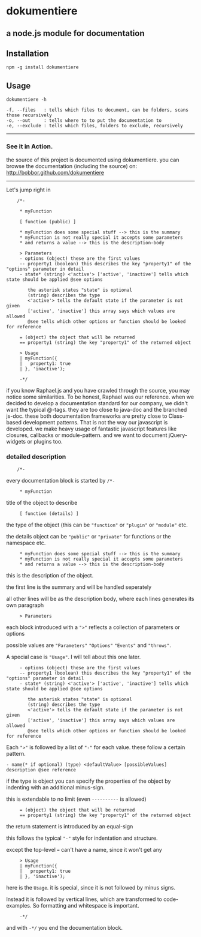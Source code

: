 # dokumentiere

## a node.js module for documentation

## Installation

	npm -g install dokumentiere
	
## Usage

	dokumentiere -h

	-f, --files   : tells which files to document, can be folders, scans those recursively
	-o, --out     : tells where to to put the documentation to
	-e, --exclude : tells which files, folders to exclude, recursively
	
---
		
### See it in Action.

the source of this project is documented using dokumentiere. 
you can browse the documentation (including the source) on:
http://bobbor.github.com/dokumentiere

---

Let's jump right in

		/*-
		
		 * myFunction
		 
		 [ function (public) ]
		 
		 * myFunction does some special stuff --> this is the summary
		 * myFunction is not really special it accepts some parameters
		 * and returns a value --> this is the description-body
		 
		 > Parameters
		 - options (object) these are the first values
		 -- property1 (boolean) this describes the key "property1" of the "options" parameter in detail
		 - state* (string) <'active'> ['active', 'inactive'] tells which state should be applied @see options
			
			the asterisk states "state" is optional
			(string) describes the type
			<'active'> tells the default state if the parameter is not given
			['active', 'inactive'] this array says which values are allowed
			@see tells which other options or function should be looked for reference
			
		 = (object) the object that will be returned
		 == property1 (string) the key "property1" of the returned object
		 
		 > Usage
		 | myFunction({
		 |   property1: true
		 | }, 'inactive');
		 
		 -*/

if you know Raphael.js and you have crawled through the source, you may notice some similarities. 
To be honest, Raphael was our reference. when we decided to develop a documentation standard for our
company, we didn't want the typical @-tags. they are too close to java-doc and the branched js-doc.
these both documentation frameworks are pretty close to Class-based development patterns. 
That is not the way our javascript is developed. we make heavy usage of fantastic javascript features
like closures, callbacks or module-pattern. and we want to document jQuery-widgets or plugins too.


### detailed description
		/*-
		
every documentation block is started by `/*-`

		 * myFunction
		
title of the object to describe

		 [ function (details) ]
		
the type of the object (this can be `"function"` or `"plugin"` or `"module"` etc.

the details object can be `"public"` or `"private"` for functions or the namespace etc.

		 * myFunction does some special stuff --> this is the summary
		 * myFunction is not really special it accepts some parameters
		 * and returns a value --> this is the description-body
		
this is the description of the object.

the first line is the summary and will be handled seperately

all other lines will be as the description body, where each lines generates its own paragraph

		 > Parameters
		
each block introduced with a `">"` reflects a collection of parameters or options

possible values are `"Parameters"` `"Options"` `"Events"` and `"throws"`. 

A special case is `"Usage"`. I will tell about this one later.

		 - options (object) these are the first values
		 -- property1 (boolean) this describes the key "property1" of the "options" parameter in detail
		 - state* (string) <'active'> ['active', 'inactive'] tells which state should be applied @see options
			
			the asterisk states "state" is optional
			(string) describes the type
			<'active'> tells the default state if the parameter is not given
			['active', 'inactive'] this array says which values are allowed
			@see tells which other options or function should be looked for reference
		
Each `">"` is followed by a list of `"-"` for each value. these follow a certain pattern.

	- name(* if optional) (type) <defaultValue> [possibleValues] description @see reference

if the type is object you can specify the properties of the object by indenting with an additional minus-sign.

this is extendable to no limit (even `----------` is allowed)

		 = (object) the object that will be returned
		 == property1 (string) the key "property1" of the returned object

the return statement is introduced by an equal-sign
 
this follows the typical `"-"` style for indentation and structure.

except the top-level `=` can't have a name, since it won't get any

		 > Usage
		 | myFunction({
		 |   property1: true
		 | }, 'inactive');

here is the `Usage`. it is special, since it is not followed by minus signs.

Instead it is followed by vertical lines, which are transformed to code-examples. So formatting and whitespace is important.

		 -*/
		 
and with `-*/` you end the documentation block.